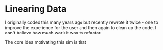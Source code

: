 # Linearing Data
I originally coded this many years ago but recently rewrote it twice - one to improve the experience for the user and then again to clean up the code. I can't believe how much work it was to refactor.

The core idea motivating this sim is that 